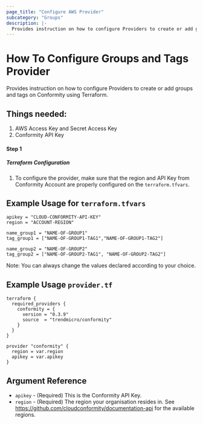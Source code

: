 ```yaml
---
page_title: "Configure AWS Provider"
subcategory: "Groups"
description: |-
  Provides instruction on how to configure Providers to create or add groups and tags on Conformity using Terraform.
---
```


# How To Configure Groups and Tags Provider
Provides instruction on how to configure Providers to create or add groups and tags on Conformity using Terraform.

## Things needed:
1. AWS Access Key and Secret Access Key
2. Conformity API Key

#### Step 1

##### Terraform Configuration

1. To configure the provider, make sure that the region and API Key from Conformity Account are properly configured on the `terraform.tfvars`.

## Example Usage for `terraform.tfvars`
```hcl
apikey = "CLOUD-CONFORMITY-API-KEY"
region = "ACCOUNT-REGION"

name_group1 = "NAME-OF-GROUP1"
tag_group1 = ["NAME-OF-GROUP1-TAG1","NAME-OF-GROUP1-TAG2"]

name_group2 = "NAME-OF-GROUP2"
tag_group2 = ["NAME-OF-GROUP2-TAG1", "NAME-OF-GROUP2-TAG2"]
```
Note: You can always change the values declared according to your choice.

## Example Usage `provider.tf`
```hcl
terraform {
  required_providers {
    conformity = {
      version = "0.3.9"
      source  = "trendmicro/conformity"
    }
  }
}

provider "conformity" {
  region = var.region
  apikey = var.apikey
}
```

## Argument Reference
 - `apikey` - (Required) This is the Conformity API Key. 
 - `region` - (Required) The region your organisation resides in. See https://github.com/cloudconformity/documentation-api for the available regions.